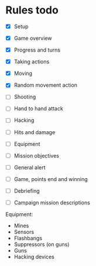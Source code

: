 # Rules todo

- [x] Setup
- [x] Game overview
- [x] Progress and turns
- [x] Taking actions
- [x] Moving
- [x] Random movement action
- [ ] Shooting
- [ ] Hand to hand attack
- [ ] Hacking
- [ ] Hits and damage
- [ ] Equipment
- [ ] Mission objectives
- [ ] General alert
- [ ] Game, points end and winning

- [ ] Debriefing
- [ ] Campaign mission descriptions

Equipment:
* Mines
* Sensors
* Flashbangs
* Suppressors (on guns)
* Guns
* Hacking devices